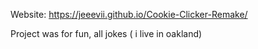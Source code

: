 Website: https://jeeevii.github.io/Cookie-Clicker-Remake/


Project was for fun, all jokes ( i live in oakland)
